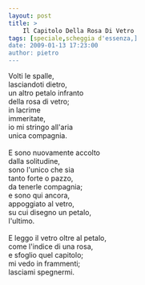 ```yaml
---
layout: post
title: >
    Il Capitolo Della Rosa Di Vetro
tags: [speciale,scheggia d'essenza,]
date: 2009-01-13 17:23:00
author: pietro
---
```

Volti le spalle,<br/>lasciandoti dietro,<br/>un altro petalo infranto<br/>della rosa di vetro;<br/>in lacrime<br/>immeritate,<br/>io mi stringo all'aria<br/>unica compagnia.<br/><br/>E sono nuovamente accolto<br/>dalla solitudine,<br/>sono l'unico che sia<br/>tanto forte o pazzo,<br/>da tenerle compagnia;<br/>e sono qui ancora,<br/>appoggiato al vetro,<br/>su cui disegno un petalo,<br/>l'ultimo.<br/><br/>E leggo il vetro oltre al petalo,<br/>come l'indice di una rosa,<br/>e sfoglio quel capitolo;<br/>mi vedo in frammenti;<br/>lasciami spegnermi.
